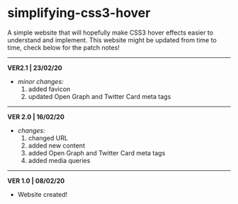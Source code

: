 # simplifying-css3-hover
A simple website that will hopefully make CSS3 hover effects easier to understand and implement. This website might be updated from time to time, check below for the patch notes!
_____
**VER2.1 | 23/02/20**
- *minor changes:*
  1. added favicon
  2. updated Open Graph and Twitter Card meta tags
_____
**VER 2.0 | 16/02/20**
- *changes:*
  1. changed URL
  2. added new content
  3. added Open Graph and Twitter Card meta tags
  4. added media queries
_____
**VER 1.0 | 08/02/20**
- Website created!
